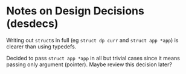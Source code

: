 # Notes on Design Decisions (desdecs)

Writing out `struct`s in full (eg `struct dp curr` and  `struct app *app`) is
clearer than using typedefs.

Decided to pass `struct app *app` in all but trivial cases since it means
passing only argument (pointer). Maybe review this decision later?

